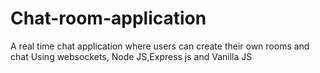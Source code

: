 # Chat-room-application
A real time chat application where users can create their own rooms and chat
Using websockets, Node JS,Express js and Vanilla JS
